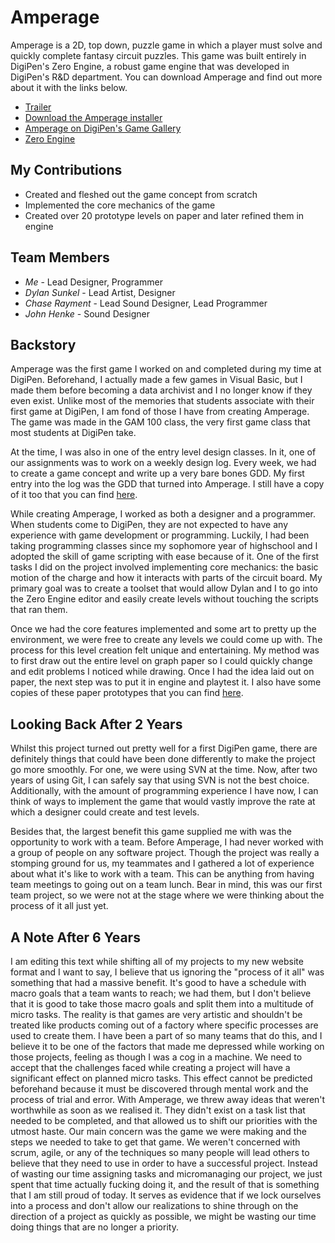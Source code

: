# Amperage
Amperage is a 2D, top down, puzzle game in which a player must solve and quickly complete fantasy circuit puzzles. This game was built entirely in DigiPen's Zero Engine, a robust game engine that was developed in DigiPen's R&D department. You can download Amperage and find out more about it with the links below.

- [Trailer](https://www.youtube.com/watch?v=94QWQpbxsO8)
- [Download the Amperage installer](amperage_setup.exe)
- [Amperage on DigiPen's Game Gallery](https://games.digipen.edu/games/amperage#.WZeCvVGGPcs)
- [Zero Engine](https://zero.digipen.edu/)

## My Contributions
- Created and fleshed out the game concept from scratch
- Implemented the core mechanics of the game
- Created over 20 prototype levels on paper and later refined them in engine

## Team Members
- *Me* - Lead Designer, Programmer
- *Dylan Sunkel* - Lead Artist, Designer
- *Chase Rayment* - Lead Sound Designer, Lead Programmer
- *John Henke* - Sound Designer

## Backstory
Amperage was the first game I worked on and completed during my time at DigiPen. Beforehand, I actually made a few games in Visual Basic, but I made them before becoming a data archivist and I no longer know if they even exist. Unlike most of the memories that students associate with their first game at DigiPen, I am fond of those I have from creating Amperage. The game was made in the GAM 100 class, the very first game class that most students at DigiPen take.

At the time, I was also in one of the entry level design classes. In it, one of our assignments was to work on a weekly design log. Every week, we had to create a game concept and write up a very bare bones GDD. My first entry into the log was the GDD that turned into Amperage. I still have a copy of it too that you can find [here](amperage_original_gdd.pdf).

While creating Amperage, I worked as both a designer and a programmer. When students come to DigiPen, they are not expected to have any experience with game development or programming. Luckily, I had been taking programming classes since my sophomore year of highschool and I adopted the skill of game scripting with ease because of it. One of the first tasks I did on the project involved implementing core mechanics: the basic motion of the charge and how it interacts with parts of the circuit board. My primary goal was to create a toolset that would allow Dylan and I to go into the Zero Engine editor and easily create levels without touching the scripts that ran them.

Once we had the core features implemented and some art to pretty up the environment, we were free to create any levels we could come up with. The process for this level creation felt unique and entertaining. My method was to first draw out the entire level on graph paper so I could quickly change and edit problems I noticed while drawing. Once I had the idea laid out on paper, the next step was to put it in engine and playtest it. I also have some copies of these paper prototypes that you can find [here](amperage_paper_prototypes.pdf).

## Looking Back After 2 Years
Whilst this project turned out pretty well for a first DigiPen game, there are definitely things that could have been done differently to make the project go more smoothly. For one, we were using SVN at the time. Now, after two years of using Git, I can safely say that using SVN is not the best choice. Additionally, with the amount of programming experience I have now, I can think of ways to implement the game that would vastly improve the rate at which a designer could create and test levels.

Besides that, the largest benefit this game supplied me with was the opportunity to work with a team. Before Amperage, I had never worked with a group of people on any software project. Though the project was really a stomping ground for us, my teammates and I gathered a lot of experience about what it's like to work with a team. This can be anything from having team meetings to going out on a team lunch. Bear in mind, this was our first team project, so we were not at the stage where we were thinking about the process of it all just yet.

## A Note After 6 Years
I am editing this text while shifting all of my projects to my new website format and I want to say, I believe that us ignoring the "process of it all" was something that had a massive benefit. It's good to have a schedule with macro goals that a team wants to reach; we had them, but I don't believe that it is good to take those macro goals and split them into a multitude of micro tasks. The reality is that games are very artistic and shouldn't be treated like products coming out of a factory where specific processes are used to create them. I have been a part of so many teams that do this, and I believe it to be one of the factors that made me depressed while working on those projects, feeling as though I was a cog in a machine. We need to accept that the challenges faced while creating a project will have a significant effect on planned micro tasks. This effect cannot be predicted beforehand because it must be discovered through mental work and the process of trial and error. With Amperage, we threw away ideas that weren't worthwhile as soon as we realised it. They didn't exist on a task list that needed to be completed, and that allowed us to shift our priorities with the utmost haste. Our main concern was the game we were making and the steps we needed to take to get that game. We weren't concerned with scrum, agile, or any of the techniques so many people will lead others to believe that they need to use in order to have a successful project. Instead of wasting our time assigning tasks and micromanaging our project, we just spent that time actually fucking doing it, and the result of that is something that I am still proud of today. It serves as evidence that if we lock ourselves into a process and don't allow our realizations to shine through on the direction of a project as quickly as possible, we might be wasting our time doing things that are no longer a priority.

